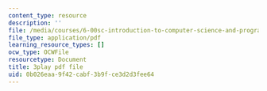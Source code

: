 ```yaml
---
content_type: resource
description: ''
file: /media/courses/6-00sc-introduction-to-computer-science-and-programming-spring-2011/0b026eaa9f42cabf3b9fce3d2d3fee64_A2WFReES8CY.pdf
file_type: application/pdf
learning_resource_types: []
ocw_type: OCWFile
resourcetype: Document
title: 3play pdf file
uid: 0b026eaa-9f42-cabf-3b9f-ce3d2d3fee64
---
```

